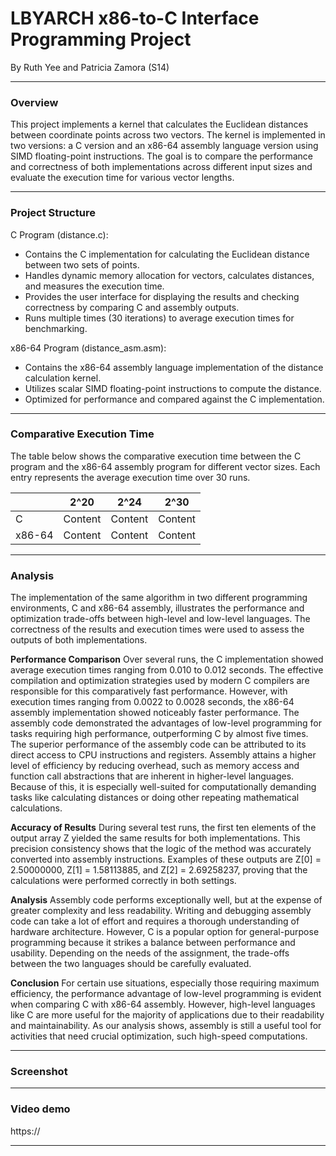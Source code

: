 # LBYARCH x86-to-C Interface Programming Project

By Ruth Yee and Patricia Zamora (S14)

<hr>
<h3>Overview</h3>
This project implements a kernel that calculates the Euclidean distances between coordinate points across two vectors. The kernel is implemented in two versions: a C version and an x86-64 assembly language version using SIMD floating-point instructions. The goal is to compare the performance and correctness of both implementations across different input sizes and evaluate the execution time for various vector lengths.
<hr>

<h3>Project Structure</h3>

C Program (distance.c): 
- Contains the C implementation for calculating the Euclidean distance between two sets of points.
- Handles dynamic memory allocation for vectors, calculates distances, and measures the execution time.
- Provides the user interface for displaying the results and checking correctness by comparing C and assembly outputs.
- Runs multiple times (30 iterations) to average execution times for benchmarking.

x86-64 Program (distance_asm.asm):
- Contains the x86-64 assembly language implementation of the distance calculation kernel.
- Utilizes scalar SIMD floating-point instructions to compute the distance.
- Optimized for performance and compared against the C implementation.
<hr>

<h3>Comparative Execution Time</h3>
The table below shows the comparative execution time between the C program and the x86-64 assembly program for different vector sizes. Each entry represents the average execution time over 30 runs.


|               | 2^20          | 2^24          | 2^30          |
| ------------- | ------------- | ------------- | ------------- |
| C             | Content       |Content        |Content        |
| x86-64        | Content       |Content        |Content        |

<hr>

<h3>Analysis</h3>
The implementation of the same algorithm in two different programming environments, C and x86-64 assembly, illustrates the performance and optimization trade-offs between high-level and low-level languages. The correctness of the results and execution times were used to assess the outputs of both implementations.

**Performance Comparison**
Over several runs, the C implementation showed average execution times ranging from 0.010 to 0.012 seconds. The effective compilation and optimization strategies used by modern C compilers are responsible for this comparatively fast performance. However, with execution times ranging from 0.0022 to 0.0028 seconds, the x86-64 assembly implementation showed noticeably faster performance. The assembly code demonstrated the advantages of low-level programming for tasks requiring high performance, outperforming C by almost five times.
The superior performance of the assembly code can be attributed to its direct access to CPU instructions and registers. Assembly attains a higher level of efficiency by reducing overhead, such as memory access and function call abstractions that are inherent in higher-level languages. Because of this, it is especially well-suited for computationally demanding tasks like calculating distances or doing other repeating mathematical calculations.

**Accuracy of Results**
During several test runs, the first ten elements of the output array Z yielded the same results for both implementations. This precision consistency shows that the logic of the method was accurately converted into assembly instructions. Examples of these outputs are Z[0] = 2.50000000, Z[1] = 1.58113885, and Z[2] = 2.69258237, proving that the calculations were performed correctly in both settings.

**Analysis**
Assembly code performs exceptionally well, but at the expense of greater complexity and less readability. Writing and debugging assembly code can take a lot of effort and requires a thorough understanding of hardware architecture. However, C is a popular option for general-purpose programming because it strikes a balance between performance and usability. Depending on the needs of the assignment, the trade-offs between the two languages should be carefully evaluated.

**Conclusion**
For certain use situations, especially those requiring maximum efficiency, the performance advantage of low-level programming is evident when comparing C with x86-64 assembly. However, high-level languages like C are more useful for the majority of applications due to their readability and maintainability. As our analysis shows, assembly is still a useful tool for activities that need crucial optimization, such high-speed computations.
<hr>

<h3>Screenshot</h3>

<hr>

<h3>Video demo</h3>
https://
<hr>
